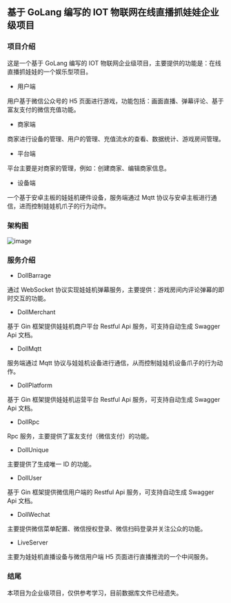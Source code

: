 ## 基于 GoLang 编写的 IOT 物联网在线直播抓娃娃企业级项目

### 项目介绍

这是一个基于 GoLang 编写的 IOT 物联网企业级项目，主要提供的功能是：在线直播抓娃娃的一个娱乐型项目。

- 用户端

用户基于微信公众号的 H5 页面进行游戏，功能包括：画面直播、弹幕评论、基于富友支付的微信充值功能。

- 商家端

商家进行设备的管理、用户的管理、充值流水的查看、数据统计、游戏房间管理。

- 平台端

平台主要是对商家的管理，例如：创建商家、编辑商家信息。

- 设备端

一个基于安卓主板的娃娃机硬件设备，服务端通过 Mqtt 协议与安卓主板进行通信，进而控制娃娃机爪子的行为动作。

### 架构图

![image](https://images.cnblogs.com/cnblogs_com/yxhblogs/1804179/o_200711075922dollmachine.png)

### 服务介绍

- DollBarrage

通过 WebSocket 协议实现娃娃机弹幕服务，主要提供：游戏房间内评论弹幕的即时交互的功能。

- DollMerchant

基于 Gin 框架提供娃娃机商户平台 Restful Api 服务，可支持自动生成 Swagger Api 文档。

- DollMqtt

服务端通过 Mqtt 协议与娃娃机设备进行通信，从而控制娃娃机设备爪子的行为动作。

- DollPlatform

基于 Gin 框架提供娃娃机运营平台 Restful Api 服务，可支持自动生成 Swagger Api 文档。

- DollRpc

Rpc 服务，主要提供了富友支付（微信支付）的功能。

- DollUnique

主要提供了生成唯一 ID 的功能。

- DollUser

基于 Gin 框架提供微信用户端的 Restful Api 服务，可支持自动生成 Swagger Api 文档。

- DollWechat

主要提供微信菜单配置、微信授权登录、微信扫码登录并关注公众的功能。

- LiveServer

主要为娃娃机直播设备与微信用户端 H5 页面进行直播推流的一个中间服务。


### 结尾

本项目为企业级项目，仅供参考学习，目前数据库文件已经遗失。
